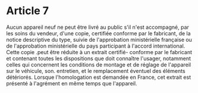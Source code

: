 # Article 7

Aucun appareil neuf ne peut être livré au public s'il n'est accompagné, par les soins du vendeur, d'une copie, certifiée conforme par le fabricant, de la notice descriptive du type, suivie de l'approbation ministérielle française ou de l'approbation ministérielle du pays participant à l'accord international. Cette copie .peut être réduite à un extrait certifié- conforme par le fabricant et contenant toutes les dispositions que doit connaître l'usager, notamment celles qui concernent les conditions de montage et de réglage de l'appareil sur le véhicule, son. entretien, et le remplacement éventuel des éléments détériorés. Lorsque l'homologation est demandée en France, cet extrait est présenté à l'agrément en même temps que l'appareil.
